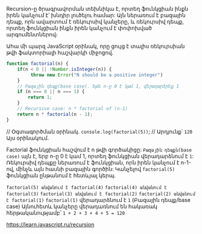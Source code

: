 Recursion-ը ծրագրավորման տեխնիկա է, որտեղ ֆունկցիան ինքն իրեն կանչում է՝ խնդիր լուծելու համար: Այն ներառում է բազային դեպք, որն ավարտում է ռեկուրսիվ կանչերը, և ռեկուրսիվ դեպք, որտեղ ֆունկցիան ինքն իրեն կանչում է փոփոխված արգումենտներով։

Ահա մի պարզ JavaScript օրինակ, որը ցույց է տալիս ռեկուրսիան թվի ֆակտորիալի հաշվարկի միջոցով.

```javascript
function factorial(n) {
    if(n < 0 || !Number.isInteger(n)) {
         throw new Error("N should be a positive integer")   
    }
    // Բազային դեպք(base case). եթե n-ը 0 է կամ 1, վերադարձրեք 1
    if (n === 0 || n === 1) {
        return 1;
    }
    // Recursive case: n * factorial of (n-1)
    return n * factorial(n - 1);
}
```

// Օգտագործման օրինակ. `console.log(factorial(5))`; // Արդյունք՝ `120` Այս օրինակում.

Factorial ֆունկցիան հաշվում է n թվի գործակիցը: `Բազային դեպքն(base case)` այն է, երբ n-ը 0 է կամ 1, որտեղ ֆունկցիան վերադարձնում է `1`:
Ռեկուրսիվ դեպքը ներառում է ֆունկցիան, որն իրեն կանչում է n-1-ով, մինչև այն հասնի բազային գործին:
Կանչելով `factorial(5)` ֆունկցիան ընթանում է հետևյալ կերպ.

`factorial(5) անվանում է factorial(4)` `factorial(4) անվանում է factorial(3)` `factorial(3) անվանում է factorial(2)` `factorial(2) անվանում է factorial(1)` `factorial(1)` վերադարձնում է `1` (Բազային դեպք/base case)
Այնուհետև կանչերը վերադառնում են հակառակ հերթականությամբ՝ `1 + 2 + 3 + 4 + 5 = 120`

https://learn.javascript.ru/recursion
